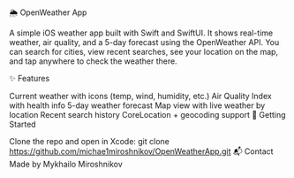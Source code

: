 🌦 OpenWeather App

A simple iOS weather app built with Swift and SwiftUI. It shows real-time weather, air quality, and a 5-day forecast using the OpenWeather API. You can search for cities, view recent searches, see your location on the map, and tap anywhere to check the weather there.

✨ Features

Current weather with icons (temp, wind, humidity, etc.)
Air Quality Index with health info
5-day weather forecast
Map view with live weather by location
Recent search history
CoreLocation + geocoding support
🚀 Getting Started

Clone the repo and open in Xcode:
git clone https://github.com/michae1miroshnikov/OpenWeatherApp.git
📬 Contact
Made by Mykhailo Miroshnikov
